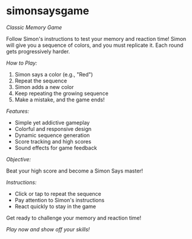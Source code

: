 # simonsaysgame
*Classic Memory Game*

Follow Simon's instructions to test your memory and reaction time! Simon will give you a sequence of colors, and you must replicate it. Each round gets progressively harder.

*How to Play:*

1. Simon says a color (e.g., "Red")
2. Repeat the sequence
3. Simon adds a new color
4. Keep repeating the growing sequence
5. Make a mistake, and the game ends!

*Features:*

- Simple yet addictive gameplay
- Colorful and responsive design
- Dynamic sequence generation
- Score tracking and high scores
- Sound effects for game feedback

*Objective:*

Beat your high score and become a Simon Says master!

*Instructions:*

- Click or tap to repeat the sequence
- Pay attention to Simon's instructions
- React quickly to stay in the game

Get ready to challenge your memory and reaction time!

*Play now and show off your skills!*
